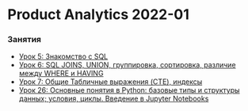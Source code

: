 # Product Analytics 2022-01


### Занятия

- [Урок 5: Знакомство с SQL](lessons/lesson.05/)
- [Урок 6: SQL JOINS, UNION, группировка, сортировка, различие между WHERE и HAVING](lessons/lesson.06/)
- [Урок 7: Общие Табличные выражения (CTE), индексы](lessons/lesson.07/)
- [Урок 26: Основные понятия в Python: базовые типы и структуры данных; условия, циклы. Введение в Jupyter Notebooks](lessons/lesson.26/)
